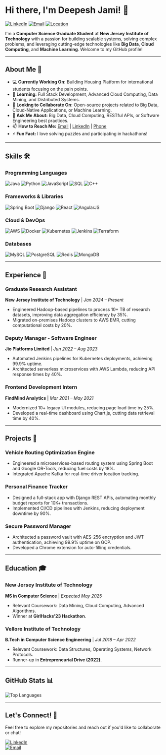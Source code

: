 # Hi there, I'm Deepesh Jami! 👋

[![LinkedIn](https://img.shields.io/badge/LinkedIn-Connect-blue)](https://linkedin.com/in/deepeshjami)
[![Email](https://img.shields.io/badge/Email-Reach%20Out-red)](mailto:deepesh.jami.2000@gmail.com)
[![Location](https://img.shields.io/badge/Location-Jersey%20City,%20NJ-green)](https://www.google.com/maps/place/Jersey+City,+NJ)

I'm a **Computer Science Graduate Student** at **New Jersey Institute of Technology** with a passion for building scalable systems, solving complex problems, and leveraging cutting-edge technologies like **Big Data**, **Cloud Computing**, and **Machine Learning**. Welcome to my GitHub profile!

---

## **About Me** 🚀

- 💻 **Currently Working On:** Building Housing Platform for international students focusing on the pain points.
- 🌱 **Learning:** Full Stack Development, Advanced Cloud Computing, Data Mining, and Distributed Systems.
- 👯 **Looking to Collaborate On:** Open-source projects related to Big Data, Cloud-Native Applications, or Machine Learning.
- 💬 **Ask Me About:** Big Data, Cloud Computing, RESTful APIs, or Software Engineering best practices.
- 📫 **How to Reach Me:** [Email](mailto:deepesh.jami.2000@gmail.com) | [LinkedIn](https://linkedin.com/in/deepeshjami) | [Phone](tel:+1201369621)
- ⚡ **Fun Fact:** I love solving puzzles and participating in hackathons!

---

## **Skills** 🛠️

### **Programming Languages**
![Java](https://img.shields.io/badge/Java-ED8B00?style=for-the-badge&logo=java&logoColor=white)
![Python](https://img.shields.io/badge/Python-3776AB?style=for-the-badge&logo=python&logoColor=white)
![JavaScript](https://img.shields.io/badge/JavaScript-F7DF1E?style=for-the-badge&logo=javascript&logoColor=black)
![SQL](https://img.shields.io/badge/SQL-4479A1?style=for-the-badge&logo=mysql&logoColor=white)
![C++](https://img.shields.io/badge/C++-00599C?style=for-the-badge&logo=c%2B%2B&logoColor=white)

### **Frameworks & Libraries**
![Spring Boot](https://img.shields.io/badge/Spring_Boot-6DB33F?style=for-the-badge&logo=spring&logoColor=white)
![Django](https://img.shields.io/badge/Django-092E20?style=for-the-badge&logo=django&logoColor=white)
![React](https://img.shields.io/badge/React-61DAFB?style=for-the-badge&logo=react&logoColor=black)
![AngularJS](https://img.shields.io/badge/AngularJS-DD0031?style=for-the-badge&logo=angularjs&logoColor=white)

### **Cloud & DevOps**
![AWS](https://img.shields.io/badge/AWS-232F3E?style=for-the-badge&logo=amazon-aws&logoColor=white)
![Docker](https://img.shields.io/badge/Docker-2496ED?style=for-the-badge&logo=docker&logoColor=white)
![Kubernetes](https://img.shields.io/badge/Kubernetes-326CE5?style=for-the-badge&logo=kubernetes&logoColor=white)
![Jenkins](https://img.shields.io/badge/Jenkins-D24939?style=for-the-badge&logo=jenkins&logoColor=white)
![Terraform](https://img.shields.io/badge/Terraform-623CE4?style=for-the-badge&logo=terraform&logoColor=white)

### **Databases**
![MySQL](https://img.shields.io/badge/MySQL-4479A1?style=for-the-badge&logo=mysql&logoColor=white)
![PostgreSQL](https://img.shields.io/badge/PostgreSQL-4169E1?style=for-the-badge&logo=postgresql&logoColor=white)
![Redis](https://img.shields.io/badge/Redis-DC382D?style=for-the-badge&logo=redis&logoColor=white)
![MongoDB](https://img.shields.io/badge/MongoDB-47A248?style=for-the-badge&logo=mongodb&logoColor=white)

---

## **Experience** 💼

### **Graduate Research Assistant**  
**New Jersey Institute of Technology** | *Jan 2024 – Present*  
- Engineered Hadoop-based pipelines to process 10+ TB of research datasets, improving data aggregation efficiency by 35%.  
- Migrated on-premises Hadoop clusters to AWS EMR, cutting computational costs by 20%.  

### **Deputy Manager - Software Engineer**  
**Jio Platforms Limited** | *Jun 2022 – Aug 2023*  
- Automated Jenkins pipelines for Kubernetes deployments, achieving 99.9% uptime.  
- Architected serverless microservices with AWS Lambda, reducing API response times by 40%.  

### **Frontend Development Intern**  
**FindMind Analytics** | *Mar 2021 – May 2021*  
- Modernized 10+ legacy UI modules, reducing page load time by 25%.  
- Developed a real-time dashboard using Chart.js, cutting data retrieval time by 40%.  

---

## **Projects** 🚀

### **Vehicle Routing Optimization Engine**  
- Engineered a microservices-based routing system using Spring Boot and Google OR-Tools, reducing fuel costs by 18%.  
- Integrated Apache Kafka for real-time driver location tracking.  

### **Personal Finance Tracker**  
- Designed a full-stack app with Django REST APIs, automating monthly budget reports for 10K+ transactions.  
- Implemented CI/CD pipelines with Jenkins, reducing deployment downtime by 90%.  

### **Secure Password Manager**  
- Architected a password vault with AES-256 encryption and JWT authentication, achieving 99.9% uptime on GCP.  
- Developed a Chrome extension for auto-filling credentials.  

---

## **Education** 🎓

### **New Jersey Institute of Technology**  
**MS in Computer Science** | *Expected May 2025*  
- Relevant Coursework: Data Mining, Cloud Computing, Advanced Algorithms.  
- Winner at **GirlHacks’23 Hackathon**.  

### **Vellore Institute of Technology**  
**B.Tech in Computer Science Engineering** | *Jul 2018 – Apr 2022*  
- Relevant Coursework: Data Structures, Operating Systems, Network Protocols.  
- Runner-up in **Entrepreneurial Drive (2022)**.  

---

## **GitHub Stats** 📊

![Top Languages](https://github-readme-stats.vercel.app/api/top-langs/?username=deepeshjami&layout=compact&theme=radical)

---

## **Let's Connect!** 🤝

Feel free to explore my repositories and reach out if you'd like to collaborate or chat!  

[![LinkedIn](https://img.shields.io/badge/LinkedIn-Connect-blue)](https://linkedin.com/in/deepeshjami)  
[![Email](https://img.shields.io/badge/Email-Reach%20Out-red)](mailto:deepesh.jami.2000@gmail.com)  
